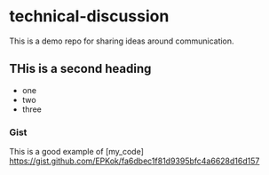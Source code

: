 # technical-discussion
This is a demo repo for sharing ideas around communication.


## THis is a second heading

* one
* two
* three

### Gist

This is a good example of [my_code] https://gist.github.com/EPKok/fa6dbec1f81d9395bfc4a6628d16d157
